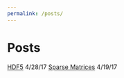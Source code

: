 ```yaml
---
permalink: /posts/
---
```

# Posts
[HDF5](https://dziganto.github.io/HDF5-Or-How-I-Learned-To-Love-Data-Compression-And-Partial-Input-Output/) 4/28/17
[Sparse Matrices](https://dziganto.github.io/Sparse-Matrices-For-Efficient-Machine-Learning/) 4/19/17
